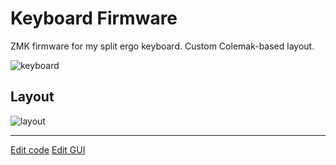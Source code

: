 # Keyboard Firmware
ZMK firmware for my split ergo keyboard. Custom Colemak-based layout.

![keyboard](https://github.com/tobloef/keyboard-firmware/assets/12204005/034b8707-77e6-430b-9e7a-800aa55bd053)

## Layout

![layout](https://github.com/user-attachments/assets/448cf2b8-89b5-4b92-916b-3a6bcb95bdcd)

---

[Edit code](https://github.com/tobloef/keyboard/edit/main/config/boards/arm/dao/dao.keymap)
[Edit GUI](https://nickcoutsos.github.io/keymap-editor/)
